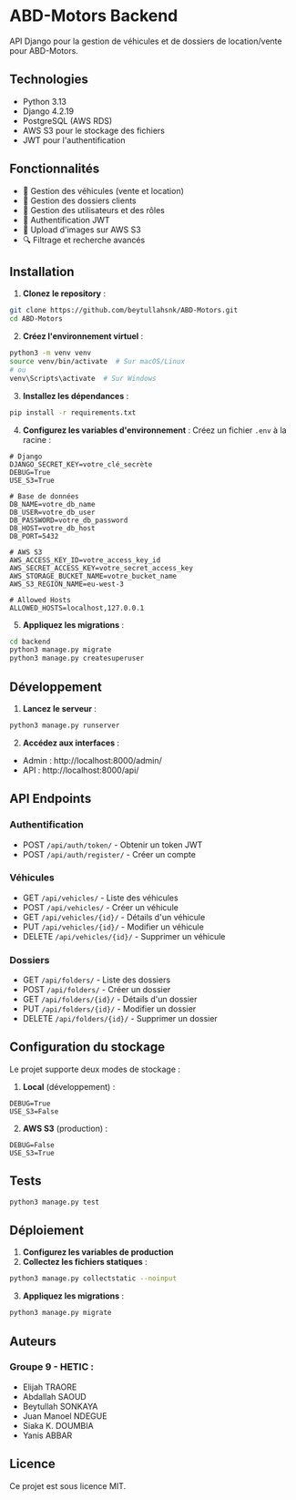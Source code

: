 # ABD-Motors Backend

API Django pour la gestion de véhicules et de dossiers de location/vente pour ABD-Motors.

## Technologies

- Python 3.13
- Django 4.2.19
- PostgreSQL (AWS RDS)
- AWS S3 pour le stockage des fichiers
- JWT pour l'authentification

## Fonctionnalités

- 🚗 Gestion des véhicules (vente et location)
- 📁 Gestion des dossiers clients
- 👥 Gestion des utilisateurs et des rôles
- 🔐 Authentification JWT
- 📸 Upload d'images sur AWS S3
- 🔍 Filtrage et recherche avancés

## Installation

1. **Clonez le repository** :
```bash
git clone https://github.com/beytullahsnk/ABD-Motors.git
cd ABD-Motors
```

2. **Créez l'environnement virtuel** :
```bash
python3 -m venv venv
source venv/bin/activate  # Sur macOS/Linux
# ou
venv\Scripts\activate  # Sur Windows
```

3. **Installez les dépendances** :
```bash
pip install -r requirements.txt
```

4. **Configurez les variables d'environnement** :
Créez un fichier `.env` à la racine :
```env
# Django
DJANGO_SECRET_KEY=votre_clé_secrète
DEBUG=True
USE_S3=True

# Base de données
DB_NAME=votre_db_name
DB_USER=votre_db_user
DB_PASSWORD=votre_db_password
DB_HOST=votre_db_host
DB_PORT=5432

# AWS S3
AWS_ACCESS_KEY_ID=votre_access_key_id
AWS_SECRET_ACCESS_KEY=votre_secret_access_key
AWS_STORAGE_BUCKET_NAME=votre_bucket_name
AWS_S3_REGION_NAME=eu-west-3

# Allowed Hosts
ALLOWED_HOSTS=localhost,127.0.0.1
```

5. **Appliquez les migrations** :
```bash
cd backend
python3 manage.py migrate
python3 manage.py createsuperuser
```

## Développement

1. **Lancez le serveur** :
```bash
python3 manage.py runserver
```

2. **Accédez aux interfaces** :
- Admin : http://localhost:8000/admin/
- API : http://localhost:8000/api/

## API Endpoints

### Authentification
- POST `/api/auth/token/` - Obtenir un token JWT
- POST `/api/auth/register/` - Créer un compte

### Véhicules
- GET `/api/vehicles/` - Liste des véhicules
- POST `/api/vehicles/` - Créer un véhicule
- GET `/api/vehicles/{id}/` - Détails d'un véhicule
- PUT `/api/vehicles/{id}/` - Modifier un véhicule
- DELETE `/api/vehicles/{id}/` - Supprimer un véhicule

### Dossiers
- GET `/api/folders/` - Liste des dossiers
- POST `/api/folders/` - Créer un dossier
- GET `/api/folders/{id}/` - Détails d'un dossier
- PUT `/api/folders/{id}/` - Modifier un dossier
- DELETE `/api/folders/{id}/` - Supprimer un dossier

## Configuration du stockage

Le projet supporte deux modes de stockage :

1. **Local** (développement) :
```env
DEBUG=True
USE_S3=False
```

2. **AWS S3** (production) :
```env
DEBUG=False
USE_S3=True
```

## Tests

```bash
python3 manage.py test
```

## Déploiement

1. **Configurez les variables de production**
2. **Collectez les fichiers statiques** :
```bash
python3 manage.py collectstatic --noinput
```
3. **Appliquez les migrations** :
```bash
python3 manage.py migrate
```

## Auteurs

### Groupe 9 - HETIC :

- Elijah TRAORE
- Abdallah SAOUD
- Beytullah SONKAYA
- Juan Manoel NDEGUE
- Siaka K. DOUMBIA 
- Yanis ABBAR

## Licence

Ce projet est sous licence MIT.
